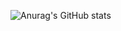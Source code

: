 ![Anurag's GitHub stats](https://github-readme-stats.vercel.app/api?username=andreigenestra&show_icons=true&theme=radical)
